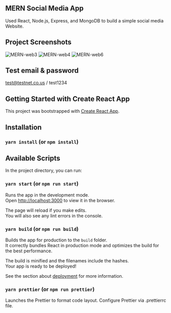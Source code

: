 ## MERN Social Media App

Used React, Node.js, Express, and MongoDB to build a simple social media Website.

## Project Screenshots
![MERN-web3](https://user-images.githubusercontent.com/60259324/180365725-cc92df2e-dcbf-4dc3-95fe-f9fcd03d273e.png)
![MERN-web4](https://user-images.githubusercontent.com/60259324/180365732-d7e276bf-e758-4425-aab8-eafc9ca2b7ac.png)
![MERN-web6](https://user-images.githubusercontent.com/60259324/180365736-9fbeb2ff-a9c1-4d3e-9734-64861a157b05.png)

## Test email & password
test@testnet.co.us / test1234

## Getting Started with Create React App

This project was bootstrapped with [Create React App](https://github.com/facebook/create-react-app).

## Installation

### `yarn install` (or `npm install`)

## Available Scripts

In the project directory, you can run:

### `yarn start` (or `npm run start`)

Runs the app in the development mode.\
Open [http://localhost:3000](http://localhost:3000) to view it in the browser.

The page will reload if you make edits.\
You will also see any lint errors in the console.

### `yarn build` (or `npm run build`)

Builds the app for production to the `build` folder.\
It correctly bundles React in production mode and optimizes the build for the best performance.

The build is minified and the filenames include the hashes.\
Your app is ready to be deployed!

See the section about [deployment](https://facebook.github.io/create-react-app/docs/deployment) for more information.

### `yarn prettier` (or `npm run prettier`)

Launches the Prettier to format code layout. Configure Prettier via .prettierrc file.
